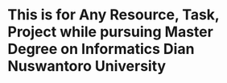 # This is for Any Resource, Task, Project while pursuing Master Degree on Informatics Dian Nuswantoro University
